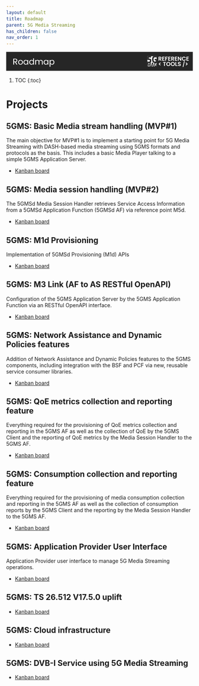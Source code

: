 ```yaml
---
layout: default
title: Roadmap
parent: 5G Media Streaming
has_children: false
nav_order: 1
---
```

<img src="../../assets/images/Banner_Roadmap.png" /> 

1. TOC
{:toc}

# Projects

## 5GMS: Basic Media stream handling (MVP#1)
The main objective for MVP#1 is to implement a starting point for 5G Media Streaming with DASH-based media streaming using 5GMS formats and protocols as the basis. This includes a basic Media Player talking to a simple 5GMS Application Server.
* [Kanban board](https://github.com/orgs/5G-MAG/projects/3)

## 5GMS: Media session handling (MVP#2)
The 5GMSd Media Session Handler retrieves Service Access Information from a 5GMSd Application Function (5GMSd AF) via reference point M5d.
* [Kanban board](https://github.com/orgs/5G-MAG/projects/4)

## 5GMS: M1d Provisioning
Implementation of 5GMSd Provisioning (M1d) APIs
* [Kanban board](https://github.com/orgs/5G-MAG/projects/8)

## 5GMS: M3 Link  (AF to AS RESTful OpenAPI)
Configuration of the 5GMS Application Server by the 5GMS Application Function via an RESTful OpenAPI interface.
* [Kanban board](https://github.com/orgs/5G-MAG/projects/6)

## 5GMS: Network Assistance and Dynamic Policies features
Addition of Network Assistance and Dynamic Policies features to the 5GMS components, including integration with the BSF and PCF via new, reusable service consumer libraries.
* [Kanban board](https://github.com/orgs/5G-MAG/projects/11)

## 5GMS: QoE metrics collection and reporting feature
Everything required for the provisioning of QoE metrics collection and reporting in the 5GMS AF as well as the collection of QoE by the 5GMS Client and the reporting of QoE metrics by the Media Session Handler to the 5GMS AF.
* [Kanban board](https://github.com/orgs/5G-MAG/projects/12)

## 5GMS: Consumption collection and reporting feature
Everything required for the provisioning of media consumption collection and reporting in the 5GMS AF as well as the collection of consumption reports by the 5GMS Client and the reporting by the Media Session Handler to the 5GMS AF.
* [Kanban board](https://github.com/orgs/5G-MAG/projects/16)

## 5GMS: Application Provider User Interface
Application Provider user interface to manage 5G Media Streaming operations.
* [Kanban board](https://github.com/orgs/5G-MAG/projects/40)

## 5GMS: TS 26.512 V17.5.0 uplift
* [Kanban board](https://github.com/orgs/5G-MAG/projects/18)

## 5GMS: Cloud infrastructure
* [Kanban board](https://github.com/orgs/5G-MAG/projects/21)

## 5GMS: DVB-I Service using 5G Media Streaming
* [Kanban board](https://github.com/orgs/5G-MAG/projects/23)
